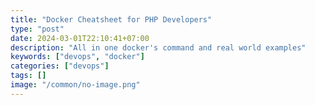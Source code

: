 ```yaml
---
title: "Docker Cheatsheet for PHP Developers"
type: "post"
date: 2024-03-01T22:10:41+07:00
description: "All in one docker's command and real world examples"
keywords: ["devops", "docker"]
categories: ["devops"]
tags: []
image: "/common/no-image.png"
---
```

